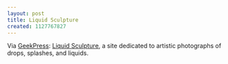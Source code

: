 ```yaml
---
layout: post
title: Liquid Sculpture
created: 1127767827
---
```

Via [GeekPress](http://www.geekpress.com/2005_09_23_daily.html#112745043970977079):    [Liquid Sculpture](http://www.liquidsculpture.com/), a site dedicated to artistic photographs of drops, splashes, and liquids.  
